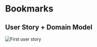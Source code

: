 # Bookmarks

## User Story + Domain Model
![First user story](https://github.com/makersacademy/course/blob/master/bookmark_manager/images/bookmark_manager_1.png)
